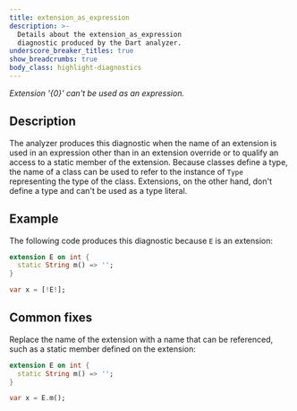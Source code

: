 ```yaml
---
title: extension_as_expression
description: >-
  Details about the extension_as_expression
  diagnostic produced by the Dart analyzer.
underscore_breaker_titles: true
show_breadcrumbs: true
body_class: highlight-diagnostics
---
```


_Extension '{0}' can't be used as an expression._

## Description

The analyzer produces this diagnostic when the name of an extension is used
in an expression other than in an extension override or to qualify an
access to a static member of the extension. Because classes define a type,
the name of a class can be used to refer to the instance of `Type`
representing the type of the class. Extensions, on the other hand, don't
define a type and can't be used as a type literal.

## Example

The following code produces this diagnostic because `E` is an extension:

```dart
extension E on int {
  static String m() => '';
}

var x = [!E!];
```

## Common fixes

Replace the name of the extension with a name that can be referenced, such
as a static member defined on the extension:

```dart
extension E on int {
  static String m() => '';
}

var x = E.m();
```
